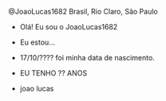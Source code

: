  @JoaoLucas1682
Brasil, Rio Claro, São Paulo
- Olá! Eu sou o JoaoLucas1682
- Eu estou...

- 17/10/???? foi minha data de nascimento.
- EU TENHO ?? ANOS
- joao lucas
<!---
JoaoLucas1682/JoaoLucas1682 is a ✨ special ✨ repository because its `README.md` (this file) appears on my GitHub profile.
--->

